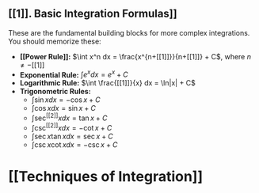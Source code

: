 ## [[1]]. Basic Integration Formulas]] 
These are the fundamental building blocks for more complex integrations.  You should memorize these:

* **[[Power Rule]]:** $\int x^n dx = \frac{x^{n+[[1]]}}{n+[[1]]} + C$, where $n \neq -[[1]]$
* **Exponential Rule:** $\int e^x dx = e^x + C$
* **Logarithmic Rule:** $\int \frac{[[1]]}{x} dx = \ln|x| + C$
* **Trigonometric Rules:**
    * $\int \sin x dx = -\cos x + C$
    * $\int \cos x dx = \sin x + C$
    * $\int \sec^[[2]] x dx = \tan x + C$
    * $\int \csc^[[2]] x dx = -\cot x + C$
    * $\int \sec x \tan x dx = \sec x + C$
    * $\int \csc x \cot x dx = -\csc x + C$

# [[Techniques of Integration]]